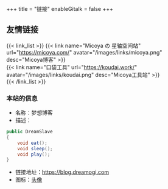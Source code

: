 +++
title = "链接"
enableGitalk = false
+++

## 友情链接
{{< link_list >}}
    {{< link name="Micoya の 星轴空间站" url="https://micoya.com/" avatar="/images/links/micoya.png" desc="Micoya博客" >}}  
	{{< link name="口袋工具" url="https://koudai.work/" avatar="/images/links/koudai.png" desc="Micoya工具站" >}}  
{{< /link_list >}}

### 本站的信息
- 名称：梦想博客
- 描述：
```c#
public DreamSlave
{
    void eat();
    void sleep();
    void play();
}
```
- 链接地址：<https://blog.dreamogi.com>
- 图标：[头像](/images/avatar.jpg)